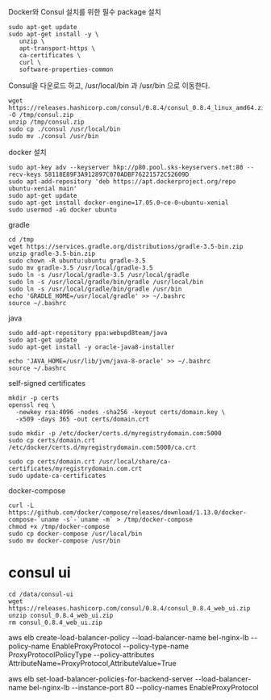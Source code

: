 

Docker와 Consul 설치를 위한 필수 package 설치

``` shell
sudo apt-get update
sudo apt-get install -y \
   unzip \
   apt-transport-https \
   ca-certificates \
   curl \
   software-properties-common
```

Consul을 다운로드 하고, /usr/local/bin 과 /usr/bin 으로 이동한다.

``` shell
wget https://releases.hashicorp.com/consul/0.8.4/consul_0.8.4_linux_amd64.zip -O /tmp/consul.zip
unzip /tmp/consul.zip
sudo cp ./consul /usr/local/bin
sudo mv ./consul /usr/bin
```

docker 설치

``` shell
sudo apt-key adv --keyserver hkp://p80.pool.sks-keyservers.net:80 --recv-keys 58118E89F3A912897C070ADBF76221572C52609D
sudo apt-add-repository 'deb https://apt.dockerproject.org/repo ubuntu-xenial main'
sudo apt-get update
sudo apt-get install docker-engine=17.05.0~ce-0~ubuntu-xenial
sudo usermod -aG docker ubuntu
```

gradle

``` shell
cd /tmp
wget https://services.gradle.org/distributions/gradle-3.5-bin.zip
unzip gradle-3.5-bin.zip
sudo chown -R ubuntu:ubuntu gradle-3.5
sudo mv gradle-3.5 /usr/local/gradle-3.5
sudo ln -s /usr/local/gradle-3.5 /usr/local/gradle
sudo ln -s /usr/local/gradle/bin/gradle /usr/local/bin
sudo ln -s /usr/local/gradle/bin/gradle /usr/bin
echo 'GRADLE_HOME=/usr/local/gradle' >> ~/.bashrc
source ~/.bashrc
```


java

``` shell
sudo add-apt-repository ppa:webupd8team/java
sudo apt-get update
sudo apt-get install -y oracle-java8-installer

echo 'JAVA_HOME=/usr/lib/jvm/java-8-oracle' >> ~/.bashrc
source ~/.bashrc
```

self-signed certificates

``` shell
mkdir -p certs
openssl req \
  -newkey rsa:4096 -nodes -sha256 -keyout certs/domain.key \
  -x509 -days 365 -out certs/domain.crt

sudo mkdir -p /etc/docker/certs.d/myregistrydomain.com:5000
sudo cp certs/domain.crt /etc/docker/certs.d/myregistrydomain.com:5000/ca.crt

sudo cp certs/domain.crt /usr/local/share/ca-certificates/myregistrydomain.com.crt
sudo update-ca-certificates
```

docker-compose

``` shell
curl -L https://github.com/docker/compose/releases/download/1.13.0/docker-compose-`uname -s`-`uname -m` > /tmp/docker-compose
chmod +x /tmp/docker-compose
sudo cp docker-compose /usr/local/bin
sudo mv docker-compose /usr/bin
```

# consul ui
``` shell
cd /data/consul-ui
wget https://releases.hashicorp.com/consul/0.8.4/consul_0.8.4_web_ui.zip
unzip consul_0.8.4_web_ui.zip
rm consul_0.8.4_web_ui.zip
```

aws elb create-load-balancer-policy --load-balancer-name bel-nginx-lb --policy-name EnableProxyProtocol --policy-type-name ProxyProtocolPolicyType --policy-attributes AttributeName=ProxyProtocol,AttributeValue=True

aws elb set-load-balancer-policies-for-backend-server --load-balancer-name bel-nginx-lb --instance-port 80 --policy-names EnableProxyProtocol
